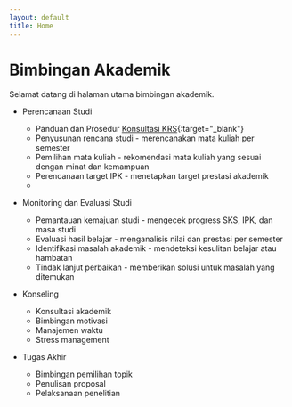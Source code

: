 ```yaml
---
layout: default
title: Home
---
```


# Bimbingan Akademik

Selamat datang di halaman utama bimbingan akademik.

- Perencanaan Studi
  - Panduan dan Prosedur [Konsultasi KRS](KRS.md){:target="_blank"}
  - Penyusunan rencana studi - merencanakan mata kuliah per semester
  - Pemilihan mata kuliah - rekomendasi mata kuliah yang sesuai dengan minat dan kemampuan
  - Perencanaan target IPK - menetapkan target prestasi akademik
  - 
- Monitoring dan Evaluasi Studi
  - Pemantauan kemajuan studi - mengecek progress SKS, IPK, dan masa studi
  - Evaluasi hasil belajar - menganalisis nilai dan prestasi per semester
  - Identifikasi masalah akademik - mendeteksi kesulitan belajar atau hambatan
  - Tindak lanjut perbaikan - memberikan solusi untuk masalah yang ditemukan

- Konseling
  - Konsultasi akademik
  - Bimbingan motivasi
  - Manajemen waktu
  - Stress management

- Tugas Akhir
  - Bimbingan pemilihan topik
  - Penulisan proposal
  - Pelaksanaan penelitian
 
